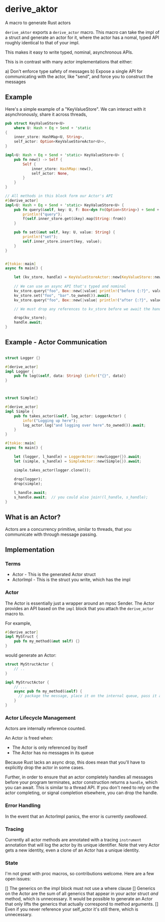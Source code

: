 # derive_aktor
A macro to generate Rust actors

`derive_aktor` exports a `derive_actor` macro. This macro can take the impl of a struct and generate
an actor for it, where the actor has a nomal, typed API roughly identical to that of your impl.

This makes it easy to write typed, nominal, asynchronous APIs.

This is in contrast with many actor implementations that either:

a) Don't enforce type safety of messages
b) Expose a single API for communicating with the actor, like "send", and force you to construct the messages

## Example

Here's a simple example of a "KeyValueStore". We can interact with it asynchronously,
share it across threads, 
```rust
pub struct KeyValueStore<U>
    where U: Hash + Eq + Send + 'static
{
    inner_store: HashMap<U, String>,
    self_actor: Option<KeyValueStoreActor<U>>,
}

impl<U: Hash + Eq + Send + 'static> KeyValueStore<U> {
    pub fn new() -> Self {
        Self {
            inner_store: HashMap::new(),
            self_actor: None,
        }
    }
}

// All methods in this block form our Actor's API
#[derive_actor]
impl<U: Hash + Eq + Send + 'static> KeyValueStore<U> {
    pub fn query(&self, key: U, f: Box<dyn Fn(Option<String>) + Send + 'static>) {
        println!("query");
        f(self.inner_store.get(&key).map(String::from))
    }

    pub fn set(&mut self, key: U, value: String) {
        println!("set");
        self.inner_store.insert(key, value);
    }
}


#[tokio::main]
async fn main() {

    let (kv_store, handle) = KeyValueStoreActor::new(KeyValueStore::new()).await;
    
    // We can use an async API that's typed and nominal
    kv_store.query("foo", Box::new(|value| println!("before {:?}", value))).await;
    kv_store.set("foo", "bar".to_owned()).await;
    kv_store.query("foo", Box::new(|value| println!("after {:?}", value))).await;

    // We must drop any references to kv_store before we await the handle, or it will leak!

    drop(kv_store);
    handle.await;
}

```

## Example - Actor Communication
```rust

struct Logger {}

#[derive_actor]
impl Logger {
    pub fn log(&self, data: String) {info!("{}", data)}
}



struct Simple{}

#[derive_actor]
impl Simple {
    pub fn takes_actor(&self, log_actor: LoggerActor) {
        info!("Logging up here");
        log_actor.log("and logging over here".to_owned()).await;
    }
}

#[tokio::main]
async fn main() {

    let (logger, l_handle) = LoggerActor::new(Logger{}).await;
    let (simple, s_handle) = SimpleActor::new(Simple{}).await;

    simple.takes_actor(logger.clone());
    
    drop(logger);
    drop(simple);

    l_handle.await;
    s_handle.await;  // you could also join!(l_handle, s_handle);
}
```

## What is an Actor?
Actors are a concurrency primitive, similar to threads, that you communicate with through message passing.


## Implementation

### Terms
* Actor - This is the generated Actor struct
* ActorImpl - This is the struct you write, which has the impl


### Actor
The Actor is essentially just a wrapper around an mpsc Sender. The Actor provides an API based on the `impl`
block that you attach the `derive_actor` macro to.

For example,

```rust
#[derive_actor]
impl MyStruct {
    pub fn my_method(&mut self) {}
}
``` 

would generate an Actor:

```rust
struct MyStructActor {
    // ..
}

impl MyStructActor {
    // ...
    async pub fn my_method(&self) {
      // package the message, place it on the internal queue, pass it along
    }
}
```

### Actor Lifecycle Management

Actors are internally reference counted.

An Actor is freed when:
* The Actor is only referenced by itself
* The Actor has no messages in its queue

Because Rust lacks an async drop, this does mean that you'll have to explicitly drop the actor in some cases.

Further, in order to ensure that an actor completely handles all messages before your program terminates,
actor construction returns a `handle`, which you can await. This is similar to a thread API. If you don't
need to rely on the actor completing, or signal completion elsewhere, you can drop the handle.

### Error Handling
In the event that an ActorImpl panics, the error is currently *swallowed*.

### Tracing
Currently all actor methods are annotated with a tracing `instrument` annotation that will log the actor by its
unique identifier. Note that very Actor gets a new identity, even a clone of an Actor has a unique identity.

### State
I'm not great with proc macros, so contributions welcome. Here are a few open issues:

[] The generics on the impl block must not use a where clause
[] Generics on the Actor are the sum of all generics that appear in your actor struct *and* method, which
   is unnecessary. It would be possible to generate an Actor that only lifts the generics that actually
   correspond to method arguments.
[] Even if you never reference your self_actor it's still there, which is unnecessary.